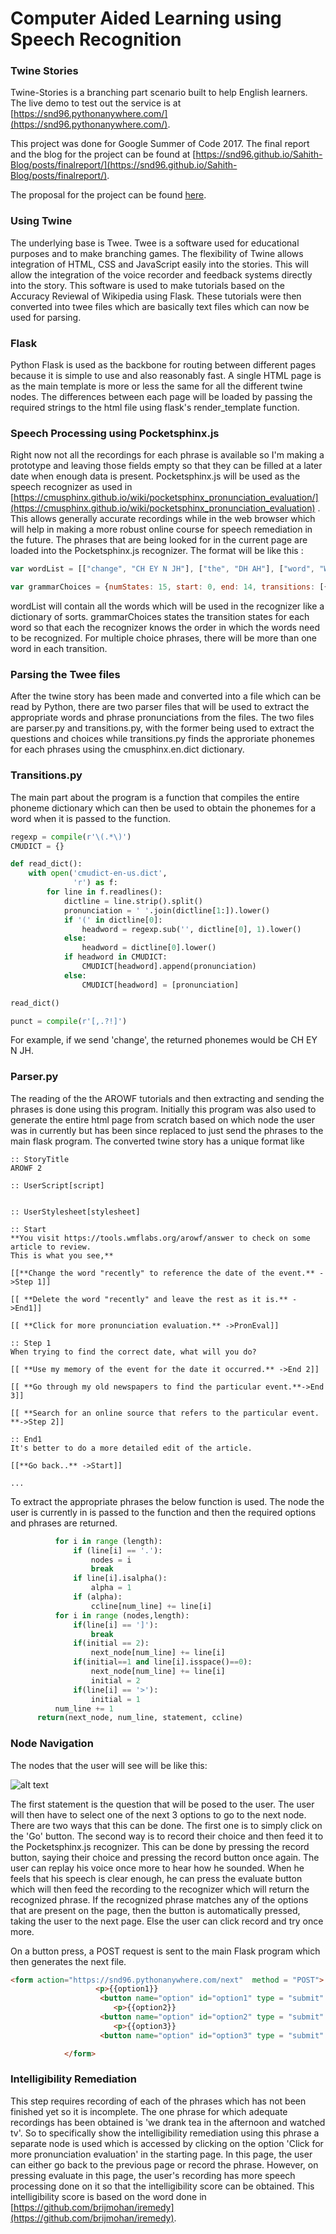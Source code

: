 # Computer Aided Learning using Speech Recognition
### Twine Stories

Twine-Stories is a branching part scenario built to help English learners. The live demo to test out the service is at [https://snd96.pythonanywhere.com/](https://snd96.pythonanywhere.com/).

This project was done for Google Summer of Code 2017. The final report and the blog for the project can be found at [https://snd96.github.io/Sahith-Blog/posts/finalreport/](https://snd96.github.io/Sahith-Blog/posts/finalreport/).

The proposal for the project can be found [here](https://docs.google.com/document/d/1gBc-yf4y8OLW7Pky278H_3FOXMHCNCxfvKMHplmimmU/edit?usp=sharing).

### Using Twine

The underlying base is Twee. Twee is a software used for educational purposes and to make branching games. The flexibility of Twine allows integration of HTML, CSS and JavaScript easily into the stories. This will allow the integration of the voice recorder and feedback systems directly into the story. This software is used to make tutorials based on the Accuracy Reviewal of Wikipedia using Flask. These tutorials were then converted into twee files which are basically text files which can now be used for parsing.

### Flask

Python Flask is used as the backbone for routing between different pages because it is simple to use and also reasonably fast. A single HTML page is as the main template is more or less the same for all the different twine nodes. The differences between each page will be loaded by passing the required strings to the html file using flask's render_template function.

### Speech Processing using Pocketsphinx.js

Right now not all the recordings for each phrase is available so I'm making a prototype and leaving those fields empty so that they can be filled at a later date when enough data is present. Pocketsphinx.js will be used as the speech recognizer as used in [https://cmusphinx.github.io/wiki/pocketsphinx_pronunciation_evaluation/](https://cmusphinx.github.io/wiki/pocketsphinx_pronunciation_evaluation) . This allows generally accurate recordings while in the web browser which will help in making a more robust online course for speech remediation in the future. The phrases that are being looked for in the current page are loaded into the Pocketsphinx.js recognizer. The format will be like this :

```javascript
var wordList = [["change", "CH EY N JH"], ["the", "DH AH"], ["word", "W ER D"], ["recently", "R IY S AH N T L IY"], ["to", "T UW"], ["reference", "R EH F ER AH N S"], ["date", "D EY T"], ["of", "AH V"], ["event", "IH V EH N T"], ["delete", "D IH L IY T"], ["and", "AH N D"], ["leave", "L IY V"], ["rest", "R EH S T"], ["as", "AE Z"], ["it", "IH T"], ["is", "IH Z"], ["click", "K L IH K"], ["for", "F AO R"], ["more", "M AO R"], ["pronunciation", "P R OW N AH N S IY EY SH AH N"], ["evaluation", "IH V AE L Y UW EY SH AH N"],];

var grammarChoices = {numStates: 15, start: 0, end: 14, transitions: [{from: 0, to:1, word:"change"},{from: 1, to:2, word:"the"},{from: 2, to:3, word:"word"},{from: 3, to:4, word:"recently"},{from: 4, to:5, word:"to"},{from: 5, to:6, word:"reference"},{from: 6, to:7, word:"the"},{from: 7, to:8, word:"date"},{from: 8, to:9, word:"of"},{from: 9, to:10, word:"the"},{from: 10, to:11, word:"event"},{from: 0, to:1, word:"delete"},{from: 1, to:2, word:"the"},{from: 2, to:3, word:"word"},{from: 3, to:4, word:"recently"},{from: 4, to:5, word:"and"},{from: 5, to:6, word:"leave"},{from: 6, to:7, word:"the"},{from: 7, to:8, word:"rest"},{from: 8, to:9, word:"as"},{from: 9, to:10, word:"it"},{from: 10, to:11, word:"is"},{from: 0, to:1, word:"click"},{from: 1, to:2, word:"for"},{from: 2, to:3, word:"more"},{from: 3, to:4, word:"pronunciation"},{from: 4, to:5, word:"evaluation"}]};
```

wordList will contain all the words which will be used in the recognizer like a dictionary of sorts. grammarChoices states the transition states for each word so that each the recognizer knows the order in which the words need to be recognized. For multiple choice phrases, there will be more than one word in each transition.

### Parsing the Twee files

After the twine story has been made and converted into a file which can be read by Python, there are two parser files that will be used to extract the appropriate words and phrase pronunciations from the files. The two files are parser.py and transitions.py, with the former being used to extract the questions and choices while transitions.py finds the approriate phonemes for each phrases using the cmusphinx.en.dict dictionary.

### Transitions.py

The main part about the program is a function that compiles the entire phoneme dictionary which can then be used to obtain the phonemes for a word when it is passed to the function.
```python
regexp = compile(r'\(.*\)')
CMUDICT = {}

def read_dict():
    with open('cmudict-en-us.dict',
              'r') as f:
        for line in f.readlines():
            dictline = line.strip().split()
            pronunciation = ' '.join(dictline[1:]).lower()
            if '(' in dictline[0]:
                headword = regexp.sub('', dictline[0], 1).lower()
            else:
                headword = dictline[0].lower()
            if headword in CMUDICT:
                CMUDICT[headword].append(pronunciation)
            else:
                CMUDICT[headword] = [pronunciation]

read_dict()

punct = compile(r'[,.?!]')
```
For example, if we send 'change', the returned phonemes would be CH EY N JH.

### Parser.py

The reading of the the AROWF tutorials and then extracting and sending the phrases is done using this program. Initially this program was also used to generate the entire html page from scratch based on which node the user was in currently but has been since replaced to just send the phrases to the main flask program.
The converted twine story has a unique format like
```
:: StoryTitle
AROWF 2

:: UserScript[script]


:: UserStylesheet[stylesheet]

:: Start
**You visit https://tools.wmflabs.org/arowf/answer to check on some
article to review.
This is what you see,**

[[**Change the word "recently" to reference the date of the event.** ->Step 1]]

[[ **Delete the word "recently" and leave the rest as it is.** ->End1]]

[[ **Click for more pronunciation evaluation.** ->PronEval]]

:: Step 1
When trying to find the correct date, what will you do?

[[ **Use my memory of the event for the date it occurred.** ->End 2]]

[[ **Go through my old newspapers to find the particular event.**->End 3]]

[[ **Search for an online source that refers to the particular event. **->Step 2]]

:: End1
It's better to do a more detailed edit of the article.

[[**Go back..** ->Start]]

...
```
To extract the appropriate phrases the below function is used. The node the user is currently in is passed to the function and then the required options and phrases are returned.

```Python
          for i in range (length):
              if (line[i] == '.'):
                  nodes = i
                  break
              if line[i].isalpha():
                  alpha = 1
              if (alpha):
                  ccline[num_line] += line[i]
          for i in range (nodes,length):
              if(line[i] == ']'):
                  break
              if(initial == 2):
                  next_node[num_line] += line[i]
              if(initial==1 and line[i].isspace()==0):
                  next_node[num_line] += line[i]
                  initial = 2
              if(line[i] == '>'):
                  initial = 1
          num_line += 1            
      return(next_node, num_line, statement, ccline)
 ```

### Node Navigation

The nodes that the user will see will be like this:

![alt text](Example_page.png "Start Page")

The first statement is the question that will be posed to the user. The user will then have to select one of the next 3 options to go to the next node. There are two ways that this can be done. The first one is to simply click on the 'Go'
button. The second way is to record their choice and then feed it to the Pocketsphinx.js recognizer. This can be done by pressing the record button, saying their choice and pressing the record button once again. The user can replay his voice once more to hear how he sounded. When he feels that his speech is clear enough, he can press the evaluate button which will then feed the recording to the recognizer which will return the recognized phrase. If the recognized phrase matches any of the options that are present on the page, then the button is automatically pressed, taking the user to the next page. Else the user can click record and try once more.

On a button press, a POST request is sent to the main Flask program which then generates the next file.
```html
<form action="https://snd96.pythonanywhere.com/next"  method = "POST">
                   <p>{{option1}}
                    <button name="option" id="option1" type = "submit"  value="{{next1}}">Go</button>
                       <p>{{option2}}
                    <button name="option" id="option2" type = "submit"  value="{{next2}}">Go</button>
                       <p>{{option3}}
                    <button name="option" id="option3" type = "submit"  value="{{next3}}">Go</button>

            </form>
```

### Intelligibility Remediation

This step requires recording of each of the phrases which has not been finished yet so it is incomplete. The one phrase for which adequate recordings has been obtained is 'we drank tea in the afternoon and watched tv'. So to specifically show the intelligibility remediation using this phrase a separate node is used which is accessed by clicking on the option 'Click for more pronunciation evaluation' in the starting page. In this page, the user can either go back to the previous page or record the phrase. However, on pressing evaluate in this page, the user's recording has more speech processing done on it so that the intelligibility score can be obtained. This intelligibility score is based on the word done in [https://github.com/brijmohan/iremedy](https://github.com/brijmohan/iremedy).

